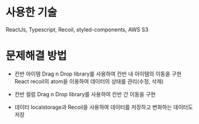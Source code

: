 # 사용한 기술
ReactJs, Typescript, Recoil, styled-components, AWS S3

# 문제해결 방법
- 칸반 아이템
Drag n Drop library를 사용하여 칸반 내 아이템의 이동을 구현
React recoil의 atom을 이용하여 데이터의 상태를 관리(수정, 삭제)

- 칸반 컬럼
Drag n Drop library를 사용하여 칸반 간 이동을 구현
- 데이터
localstorage과 Recoil을 사용하여 데이터를 저장하고 변화하는 데이터도 저장